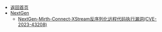 - [返回首页](/)
- [NextGen](NextGen/)
  - [NextGen-Mirth-Connect-XStream反序列化远程代码执行漏洞(CVE-2023-43208)](NextGen/NextGen-Mirth-Connect-XStream反序列化远程代码执行漏洞(CVE-2023-43208).md)
